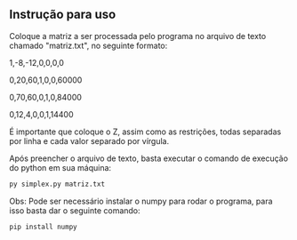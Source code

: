 ## Instrução para uso

Coloque a matriz a ser processada pelo programa no arquivo de texto chamado "matriz.txt", no seguinte formato:

1,-8,-12,0,0,0,0

0,20,60,1,0,0,60000

0,70,60,0,1,0,84000

0,12,4,0,0,1,14400

É importante que coloque o Z, assim como as restrições, todas separadas por linha e cada valor separado por vírgula.

Após preencher o arquivo de texto, basta executar o comando de execução do python em sua máquina:
```bash
py simplex.py matriz.txt
```

Obs: Pode ser necessário instalar o numpy para rodar o programa, para isso basta dar o seguinte comando:
```bash
pip install numpy
```